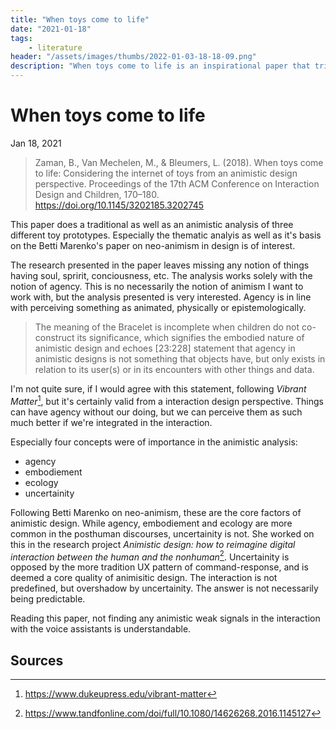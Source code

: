 ```yaml
---
title: "When toys come to life"
date: "2021-01-18"
tags:
    - literature
header: "/assets/images/thumbs/2022-01-03-18-18-09.png"
description: "When toys come to life is an inspirational paper that tries to apply an animistic analysis to electronic devices."
---
```

# When toys come to life
Jan 18, 2021

> Zaman, B., Van Mechelen, M., & Bleumers, L. (2018). When toys come to life: Considering the internet of toys from an animistic design perspective. Proceedings of the 17th ACM Conference on Interaction Design and Children, 170–180. https://doi.org/10.1145/3202185.3202745

This paper does a traditional as well as an animistic analysis of three different toy prototypes. Especially the thematic analyis as well as it's basis on the Betti Marenko's paper on neo-animism in design is of interest.

The research presented in the paper leaves missing any notion of things having soul, spririt, conciousness, etc. The analysis works solely with the notion of agency. This is no necessarily the notion of animism I want to work with, but the analysis presented is very interested. Agency is in line with perceiving something as animated, physically or epistemologically. 

> The meaning of the Bracelet is incomplete when children do not co-construct its significance, which signifies the embodied nature of animistic design and echoes [23:228] statement that agency in animistic designs is not something that objects have, but only exists in relation to its user(s) or in its encounters with other things and data.

I'm not quite sure, if I would agree with this statement, following *Vibrant Matter*[^1], but it's certainly valid from a interaction design perspective. Things can have agency without our doing, but we can perceive them as such much better if we're integrated in the interaction.

Especially four concepts were of importance in the animistic analysis:

- agency
- embodiement
- ecology
- uncertainity

Following Betti Marenko on neo-animism, these are the core factors of animistic design. While agency, embodiement and ecology are more common in the posthuman discourses, uncertainity is not. She worked on this in the research project *Animistic design: how to reimagine digital interaction between the human and the nonhuman*[^2]. Uncertainity is opposed by the more tradition UX pattern of command-response, and is deemed a core quality of animisitic design. The interaction is not predefined, but overshadow by uncertainity. The answer is not necessarily being predictable.

Reading this paper, not finding any animistic weak signals in the interaction with the voice assistants is understandable.

## Sources
[^1]: https://www.dukeupress.edu/vibrant-matter
[^2]: https://www.tandfonline.com/doi/full/10.1080/14626268.2016.1145127